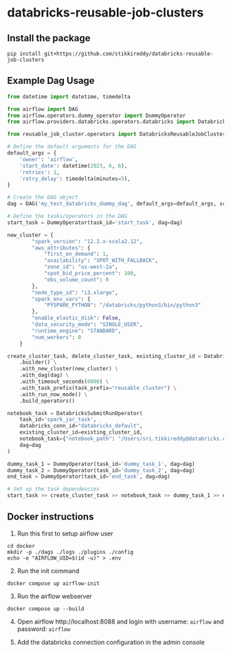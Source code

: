 # databricks-reusable-job-clusters

## Install the package

```shell
pip install git+https://github.com/stikkireddy/databricks-reusable-job-clusters
```

## Example Dag Usage

```python
from datetime import datetime, timedelta

from airflow import DAG
from airflow.operators.dummy_operator import DummyOperator
from airflow.providers.databricks.operators.databricks import DatabricksSubmitRunOperator

from reusable_job_cluster.operators import DatabricksReusableJobCluster

# Define the default arguments for the DAG
default_args = {
    'owner': 'airflow',
    'start_date': datetime(2023, 6, 6),
    'retries': 1,
    'retry_delay': timedelta(minutes=5),
}

# Create the DAG object
dag = DAG('my_test_databricks_dummy_dag', default_args=default_args, schedule_interval=timedelta(days=1))

# Define the tasks/operators in the DAG
start_task = DummyOperator(task_id='start_task', dag=dag)

new_cluster = {
        "spark_version": "12.2.x-scala2.12",
        "aws_attributes": {
            "first_on_demand": 1,
            "availability": "SPOT_WITH_FALLBACK",
            "zone_id": "us-west-2a",
            "spot_bid_price_percent": 100,
            "ebs_volume_count": 0
        },
        "node_type_id": "i3.xlarge",
        "spark_env_vars": {
            "PYSPARK_PYTHON": "/databricks/python3/bin/python3"
        },
        "enable_elastic_disk": False,
        "data_security_mode": "SINGLE_USER",
        "runtime_engine": "STANDARD",
        "num_workers": 8
    }

create_cluster_task, delete_cluster_task, existing_cluster_id = DatabricksReusableJobCluster \
    .builder() \
    .with_new_cluster(new_cluster) \
    .with_dag(dag) \
    .with_timeout_seconds(6000) \
    .with_task_prefix(task_prefix="reusable_cluster") \
    .with_run_now_mode() \
    .build_operators()

notebook_task = DatabricksSubmitRunOperator(
    task_id='spark_jar_task',
    databricks_conn_id="databricks_default",
    existing_cluster_id=existing_cluster_id,
    notebook_task={"notebook_path": "/Users/sri.tikkireddy@databricks.com/workflow-hack/helloworld"},
    dag=dag
)

dummy_task_1 = DummyOperator(task_id='dummy_task_1', dag=dag)
dummy_task_2 = DummyOperator(task_id='dummy_task_2', dag=dag)
end_task = DummyOperator(task_id='end_task', dag=dag)

# Set up the task dependencies
start_task >> create_cluster_task >> notebook_task >> dummy_task_1 >> dummy_task_2 >> delete_cluster_task >> end_task
```

## Docker instructions

1. Run this first to setup airflow user

```shell
cd docker
mkdir -p ./dags ./logs ./plugins ./config
echo -e "AIRFLOW_UID=$(id -u)" > .env
```

2. Run the init command

```shell
docker compose up airflow-init
```

3. Run the airflow webserver

```shell
docker compose up --build
```

4. Open airflow http://localhost:8088 and login with username: `airflow` and password: `airflow`


5. Add the databricks connection configuration in the admin console 